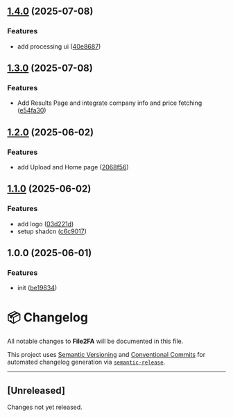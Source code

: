 ## [1.4.0](https://github.com/TheAlakazam/file2fa/compare/v1.3.0...v1.4.0) (2025-07-08)

### Features

* add processing ui ([40e8687](https://github.com/TheAlakazam/file2fa/commit/40e86877b91b6b505c7323898d6fbf27d4f18560))

## [1.3.0](https://github.com/TheAlakazam/file2fa/compare/v1.2.0...v1.3.0) (2025-07-08)

### Features

* Add Results Page and integrate company info and price fetching ([e54fa30](https://github.com/TheAlakazam/file2fa/commit/e54fa304f6b9f08499c6feb318752b53e5844f41))

## [1.2.0](https://github.com/TheAlakazam/file2fa/compare/v1.1.0...v1.2.0) (2025-06-02)

### Features

* add Upload and Home page ([2068f56](https://github.com/TheAlakazam/file2fa/commit/2068f5688f19ce59a0e06bad3f802517cb6a2012))

## [1.1.0](https://github.com/TheAlakazam/file2fa/compare/v1.0.0...v1.1.0) (2025-06-02)

### Features

* add logo ([03d221d](https://github.com/TheAlakazam/file2fa/commit/03d221d62f83ea1712ef066110bc739ef6d8062e))
* setup shadcn ([c6c9017](https://github.com/TheAlakazam/file2fa/commit/c6c90179c5bb1d0a41ada545b12ea2a6892456da))

## 1.0.0 (2025-06-01)

### Features

* init ([be19834](https://github.com/TheAlakazam/file2fa/commit/be19834be5093bfad9325e9635186660330d3963))

# 📦 Changelog

All notable changes to **File2FA** will be documented in this file.

This project uses [Semantic Versioning](https://semver.org) and [Conventional Commits](https://www.conventionalcommits.org/) for automated changelog generation via [`semantic-release`](https://github.com/semantic-release/semantic-release).

---

## [Unreleased]

Changes not yet released.
